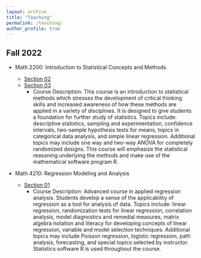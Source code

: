 ```yaml
---
layout: archive
title: "Teaching"
permalink: /teaching/
author_profile: true
---
```



## Fall 2022

* Math 2200:  Introduction to Statistical Concepts and Methods
    + [Section 02](https://www.csub.edu/~emontoya2/2200-02)
    + [Section 03](https://www.csub.edu/~emontoya2/2200-03)
        + Course Description: This course is an introduction to statistical methods which stresses the development of critical thinking skills and increased awareness of how these methods are applied in a variety of disciplines. It is designed to give students a foundation for further study of statistics. Topics include: descriptive statistics, sampling and experimentation, confidence intervals, two-sample hypothesis tests for means, topics in categorical data analysis, and simple linear regression. Additional topics may include one way and two-way ANOVA for completely randomized designs. This course will emphasize the statistical reasoning underlying the methods and make use of the mathematical software program R.  
    
* Math 4210: Regression Modeling and Analysis
    + [Section 01](https://www.csub.edu/~emontoya2/4210)
        + Course Description: Advanced course in applied regression analysis. Students develop a sense of the applicability of regression as a tool for analysis of data. Topics include: linear regression, randomization tests for linear regression, correlation analysis, model diagnostics and remedial measures, matrix algebra notation and literacy for developing concepts of linear regression, variable and model selection techniques. Additional topics may include Poisson regression, logistic regression, path analysis, forecasting, and special topics selected by instructor. Statistics software R is used throughout the course. 